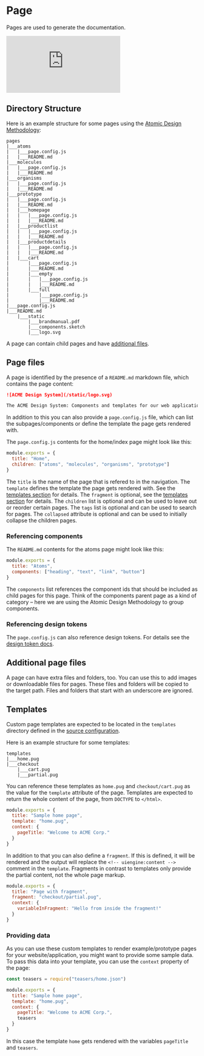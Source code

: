 # Page

Pages are used to generate the documentation.

<div class='ytEmbed'><iframe title="UIengine Introduction 02: Config, Pages and Design Tokens" src="https://www.youtube-nocookie.com/embed/videoseries?list=PLBXz0hPvV2jNAFb9KxvV-2Op8cy3tA8E2&index=1" frameborder="0" allow="autoplay; encrypted-media; picture-in-picture" allowfullscreen></iframe></div>

## Directory Structure

Here is an example structure for some pages using the [Atomic Design Methodology](http://atomicdesign.bradfrost.com/chapter-2/):

```tree
pages
|___atoms
|   |___page.config.js
|   |___README.md
|___molecules
|   |___page.config.js
|   |___README.md
|___organisms
|   |___page.config.js
|   |___README.md
|___prototype
|   |___page.config.js
|   |___README.md
|   |___homepage
|   |   |___page.config.js
|   |   |___README.md
|   |___productlist
|   |   |___page.config.js
|   |   |___README.md
|   |___productdetails
|   |   |___page.config.js
|   |   |___README.md
|   |___cart
|       |___page.config.js
|       |___README.md
|       |___empty
|       |   |___page.config.js
|       |   |___README.md
|       |___full
|           |___page.config.js
|           |___README.md
|___page.config.js
|___README.md
    |___static
        |___brandmanual.pdf
        |___components.sketch
        |___logo.svg
```

A page can contain child pages and have [additional files](#additional-page-files).

## Page files

A page is identified by the presence of a `README.md` markdown file, which contains the page content:

```md
![ACME Design System](/static/logo.svg)

The ACME Design System: Components and templates for our web application.
```

In addition to this you can also provide a `page.config.js` file, which can list the subpages/components or define the template the page gets rendered with.

The `page.config.js` contents for the home/index page might look like this:

```js
module.exports = {
  title: "Home",
  children: ["atoms", "molecules", "organisms", "prototype"]
}
```

The `title` is the name of the page that is refered to in the navigation.
The `template` defines the template the page gets rendered with. See the [templates section](#templates) for details.
The `fragment` is optional, see the [templates section](#templates) for details.
The `children` list is optional and can be used to leave out or reorder certain pages.
The `tags` list is optional and can be used to search for pages.
The `collapsed` attribute is optional and can be used to initially collapse the children pages.

### Referencing components

The `README.md` contents for the atoms page might look like this:

```js
module.exports = {
  title: "Atoms",
  components: ["heading", "text", "link", "button"]
}
```

The `components` list references the component ids that should be included as child pages for this page.
Think of the components parent page as a kind of category – here we are using the Atomic Design Methodology to group components.

### Referencing design tokens

The `page.config.js` can also reference design tokens.
For details see the [design token docs](/advanced/design-tokens/).

## Additional page files

A page can have extra files and folders, too.
You can use this to add images or downloadable files for pages.
These files and folders will be copied to the target path.
Files and folders that start with an underscore are ignored.

## Templates

Custom page templates are expected to be located in the `templates` directory defined in the [source configuration](/basics/config/#source).

Here is an example structure for some templates:

```tree
templates
|___home.pug
|___checkout
    |___cart.pug
    |___partial.pug
```

You can reference these templates as `home.pug` and `checkout/cart.pug` as the value for the `template` attribute of the page.
Templates are expected to return the whole content of the page, from `DOCTYPE` to `</html>`.

```js
module.exports = {
  title: "Sample home page",
  template: "home.pug",
  context: {
    pageTitle: "Welcome to ACME Corp."
  }
}
```

In addition to that you can also define a `fragment`.
If this is defined, it will be rendered and the output will replace the `<!-- uiengine:content -->` comment in the `template`.
Fragments in contrast to templates only provide the partial content, not the whole page markup.

```js
module.exports = {
  title: "Page with fragment",
  fragment: "checkout/partial.pug",
  context: {
    variableInFragment: "Hello from inside the fragment!"
  }
}
```

### Providing data

As you can use these custom templates to render example/prototype pages for your website/application, you might want to provide some sample data.
To pass this data into your template, you can use the `context` property of the page:

```js
const teasers = require("teasers/home.json")

module.exports = {
  title: "Sample home page",
  template: "home.pug",
  context: {
    pageTitle: "Welcome to ACME Corp.",
    teasers
  }
}
```

In this case the template `home` gets rendered with the variables `pageTitle` and `teasers`.
